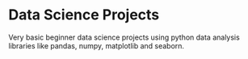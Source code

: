 # Data Science Projects

Very basic beginner data science projects using python data analysis libraries like pandas, numpy, matplotlib and seaborn.
